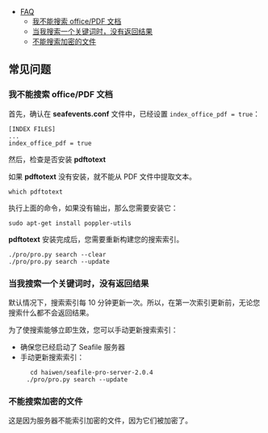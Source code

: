 - [FAQ](#wiki-faq)
  - [我不能搜索 office/PDF 文档](#wiki-search-office-pdf)
  - [当我搜索一个关键词时，没有返回结果](#wiki-search-no-result)
  - [不能搜索加密的文件](#wiki-cannot-search-encrypted-files)


## <a id="wiki-faq"></a>常见问题


### <a id="wiki-search-office-pdf"></a>我不能搜索 office/PDF 文档


首先，确认在 **seafevents.conf** 文件中，已经设置 `index_office_pdf = true`：

```
[INDEX FILES]
...
index_office_pdf = true

```

然后，检查是否安装 **pdftotext**

如果 **pdftotext** 没有安装，就不能从 PDF 文件中提取文本。

```
which pdftotext
```

执行上面的命令，如果没有输出，那么您需要安装它：

```
sudo apt-get install poppler-utils
```

**pdftotext** 安装完成后，您需要重新构建您的搜索索引。

```
./pro/pro.py search --clear
./pro/pro.py search --update
```


### <a id="wiki-search-no-result"></a>当我搜索一个关键词时，没有返回结果

默认情况下，搜索索引每 10 分钟更新一次。所以，在第一次索引更新前，无论您搜索什么都不会返回结果。

  为了使搜索能够立即生效，您可以手动更新搜索索引：

  - 确保您已经启动了 Seafile 服务器
  - 手动更新搜索索引：
```
      cd haiwen/seafile-pro-server-2.0.4
     ./pro/pro.py search --update
```

### <a id="wiki-cannot-search-encrypted-files"></a>不能搜索加密的文件

这是因为服务器不能索引加密的文件，因为它们被加密了。
